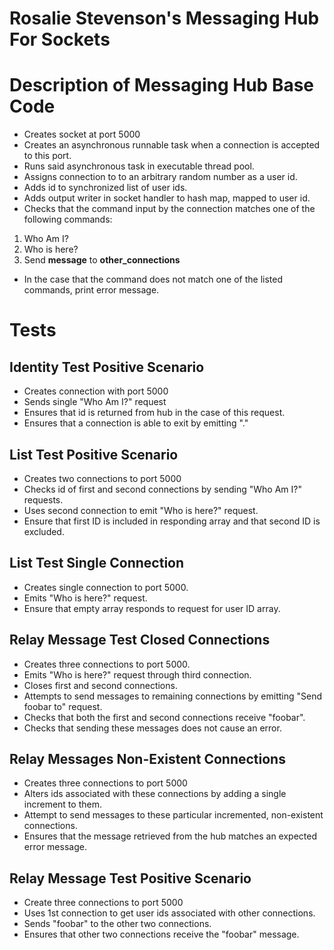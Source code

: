 # Rosalie Stevenson's Messaging Hub For Sockets
Description of Messaging Hub Base Code
======================================
*	Creates socket at port 5000
*	Creates an asynchronous runnable task when a connection is accepted to this port.
*	Runs said asynchronous task in executable thread pool.
*	Assigns connection to to an arbitrary random number as a user id.
*	Adds id to synchronized list of user ids.
*	Adds output writer in socket handler to hash map, mapped to user id.
*	Checks that the command input by the connection matches one of the following commands:

1.	Who Am I?
2.	Who is here?
3.	Send __message__ to __other_connections__

*	In the case that the command does not match one of the listed commands, print error message.

Tests
===========

Identity Test Positive Scenario
-------------------------------
* Creates connection with port 5000
* Sends single "Who Am I?" request
* Ensures that id is returned from hub in the case of this request.
* Ensures that a connection is able to exit by emitting "."

List Test Positive Scenario
--------------------------
* Creates two connections to port 5000
* Checks id of first and second connections by sending "Who Am I?" requests.
* Uses second connection to emit "Who is here?" request.
* Ensure that first ID is included in responding array and that second ID is excluded.

List Test Single Connection
---------------------------
* Creates single connection to port 5000.
* Emits "Who is here?" request.
* Ensure that empty array responds to request for user ID array.

Relay Message Test Closed Connections
------------------------------------
* Creates three connections to port 5000.
* Emits "Who is here?" request through third connection.
* Closes first and second connections.
* Attempts to send messages to remaining connections by emitting "Send foobar to" request.
* Checks that both the first and second connections receive "foobar".
* Checks that sending these messages does not cause an error.

Relay Messages Non-Existent Connections
--------------------------------------
* Creates three connections to port 5000
* Alters ids associated with these connections by adding a single increment to them.
* Attempt to send messages to these particular incremented, non-existent connections.
* Ensures that the message retrieved from the hub matches an expected error message.

Relay Message Test Positive Scenario
-----------------------------------
* Create three connections to port 5000
* Uses 1st connection to get user ids associated with other connections.
* Sends "foobar" to the other two connections.
* Ensures that other two connections receive the "foobar" message.
